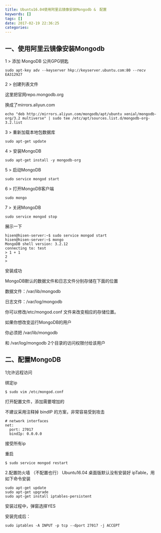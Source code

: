 ```yaml
---
title: Ubuntu16.04使用阿里云镜像安装Mongodb &　配置
keywords: []
tags: []
date: 2017-02-19 22:36:25
categories:
---
```


一、使用阿里云镜像安装Mongodb
---
1 > 添加 MongoDB 公共GPG钥匙
```
sudo apt-key adv --keyserver hkp://keyserver.ubuntu.com:80 --recv EA312927
```
2 > 创建列表文件

这里把官网repo.mongodb.org

换成了mirrors.aliyun.com
```
echo "deb http://mirrors.aliyun.com/mongodb/apt/ubuntu xenial/mongodb-org/3.2 multiverse" | sudo tee /etc/apt/sources.list.d/mongodb-org-3.2.list
```
<!--more-->
3 > 重新加载本地包数据库
```
sudo apt-get update
```
4 > 安装MongoDB
```
sudo apt-get install -y mongodb-org
```
5 > 启动MongoDB
```
sudo service mongod start
```
6 > 打开MongoDB客户端
```
sudo mongo
```
7 > 关闭MongoDB
```
sudo service mongod stop
```

展示一下
```
hisen@hisen-server:~$ sudo service mongod start
hisen@hisen-server:~$ mongo
MongoDB shell version: 3.2.12
connecting to: test
> 1 + 1
2
> 
```
安装成功

MongoDB默认的数据文件和日志文件分别存储在下面的位置
 
数据文件：/var/lib/mongodb 

日志文件：/var/log/mongodb 

你可以修改/etc/mongod.conf 文件来改变相应的存储位置。

如果你想改变运行MongoDB的用户

你必须把 /var/lib/mongodb 

和 /var/log/mongodb 2个目录的访问权限付给该用户

二、配置MongoDB
---
1允许远程访问

绑定ip
```
$ sudo vim /etc/mongod.conf
```
打开配置文件，添加需要增加的

不建议采用注释掉  bindIP 的方案，非常容易受到攻击
```
# network interfaces  
net:  
  port: 27017  
  bindIp: 0.0.0.0
```
接受所有ip

重启
```
$ sudo service mongod restart
```

2.配置防火墙 （不配置也行）
Ubuntu16.04 桌面版默认没有安装好 ipTable，用如下命令安装
```
sudo apt-get update
sudo apt-get upgrade
sudo apt-get install iptables-persistent
```
安装过程中，弹窗选择YES

安装完成后：
```
sudo iptables -A INPUT -p tcp --dport 27017 -j ACCEPT
```